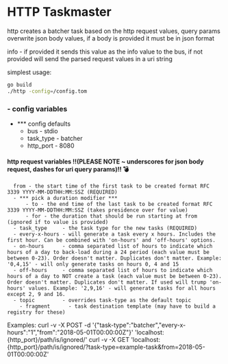 # HTTP Taskmaster

http creates a batcher task based on the http request values, query params overwrite json body values, if a body is provided it must be in json format

info - if provided it sends this value as the info value to the bus, if not provided will send the parsed request values in a uri string

simplest usage:

```bash
go build
./http -config=/config.tom
```

### - config variables
- *** config defaults
  - bus        - stdio
  - task_type  - batcher
  - http_port  - 8080

#### http request variables ‼(PLEASE NOTE ~ underscores for json body request, dashes for uri query params)‼ 💣
	  from - the start time of the first task to be created format RFC 3339 YYYY-MM-DDTHH:MM:SSZ (REQUIRED)
	  - *** pick a duration modifier ***
		  - to - the end time of the last task to be created format RFC 3339 YYYY-MM-DDTHH:MM:SSZ (takes presidence over for value)
		  - for - the duration that should be run starting at from (ignored if to value is provided)
	  - task_type     - the task type for the new tasks (REQUIRED)
	  - every-x-hours - will generate a task every x hours. Includes the first hour. Can be combined with 'on-hours' and 'off-hours' options.
	  - on-hours      - comma separated list of hours to indicate which hours of a day to back-load during a 24 period (each value must be between 0-23). Order doesn't matter. Duplicates don't matter. Example: '0,4,15' - will only generate tasks on hours 0, 4 and 15
	  - off-hours     - comma separated list of hours to indicate which hours of a day to NOT create a task (each value must be between 0-23). Order doesn't matter. Duplicates don't matter. If used will trump 'on-hours' values. Example: '2,9,16' - will generate tasks for all hours except 2, 9 and 16.
	  - topic         - overrides task-type as the default topic
		- fragment      - task destination template (may have to build a registry for these)

Examples:
  curl -v -X POST -d '{"task-type":"batcher","every-x-hours":"1","from":"2018-05-01T00:00:00Z"}' 'localhost:{http_port}/path/is/ignored/'
  curl -v -X GET 'localhost:{http_port}/path/is/ignored/?task-type=example-task&from=2018-05-01T00:00:00Z'
